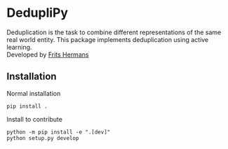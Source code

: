 # DedupliPy
Deduplication is the task to combine different representations of the same real world entity. This package implements deduplication using active learning.  
Developed by [Frits Hermans](https://www.linkedin.com/in/frits-hermans-data-scientist/)

## Installation
Normal installation

```
pip install .
```

Install to contribute 
```
python -m pip install -e ".[dev]"
python setup.py develop
```